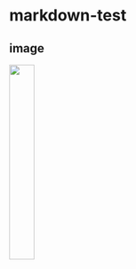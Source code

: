 # markdown-test

## image


<img src="https://image.genie.co.kr/Y/IMAGE/IMG_ARTIST/014/940/205/14940205_5_200x200.JPG" width="30%">

